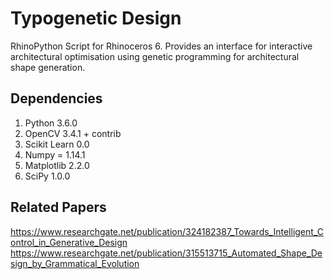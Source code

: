Typogenetic Design
==================

RhinoPython Script for Rhinoceros 6. Provides an interface for interactive architectural optimisation 
using genetic programming for architectural shape generation.

Dependencies
------------

1. Python 3.6.0
2. OpenCV 3.4.1 + contrib
3. Scikit Learn 0.0
4. Numpy = 1.14.1
5. Matplotlib 2.2.0
6. SciPy 1.0.0

Related Papers
--------------

https://www.researchgate.net/publication/324182387_Towards_Intelligent_Control_in_Generative_Design
https://www.researchgate.net/publication/315513715_Automated_Shape_Design_by_Grammatical_Evolution
